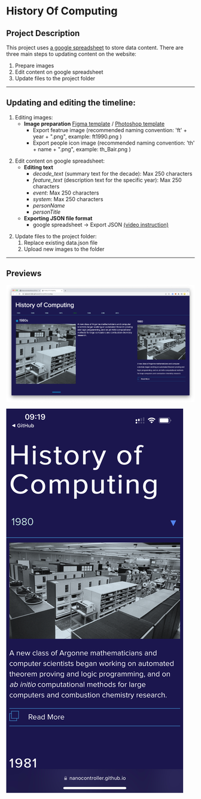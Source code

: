 # History Of Computing

## Project Description

This project uses [a google spreadsheet](https://docs.google.com/spreadsheets/d/1u_ZMDIF0vk718AzKeD3iGzv5BXSBvxNJdlmltV7HGl0/edit?usp=sharing) to store data content. 
There are three main steps to updating content on the website:

1. Prepare images
2. Edit content on google spreadsheet
3. Update files to the project folder

---

## Updating and editing the timeline:
1. Editing images:
	* **Image preparation** [Figma template](https://www.figma.com/file/W8ChwB3qHAnRvmBoTpsqk0/History-of-Computing---Template?node-id=0%3A1) / [Photoshop template](https://drive.google.com/drive/folders/17NApWjLOzARIUxsEhXs5ns6BUC-oxgtH?usp=sharing)
		- Export featrue image (recommended naming convention: 'ft' + year + ".png", example: ft1990.png )
		- Export people icon image (recommended naming convention: 'th' + name + ".png", example: th_Bair.png )
2) Edit content on google spreadsheet:
	* **Editing text**
		- *decade_text* (summary text for the decade): Max 250 characters 
		- *feature_text* (description text for the specific year): Max 250 characters
		- *event*: Max 250 characters
		- *system*: Max 250 characters
		- *personName*
		- *personTitle*
	* **Exporting JSON file format**
		- google spreadsheet -> Export JSON [(video instruction)](https://drive.google.com/file/d/1ZViOpQgwrdB-Kl7UiYf7MBo0cRa93zLl/view?usp=sharing)
		
2. Update files to the project folder:
	1. Replace existing data.json file
	2. Upload new images to the folder

---
## Previews 

![desktop screen capture](hoc-desktop.png)

![mobile screen capture](hoc-mobile.jpg)

